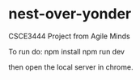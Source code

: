 # nest-over-yonder
CSCE3444 Project from Agile Minds

To run do:
npm install
npm run dev

then open the local server in chrome.

